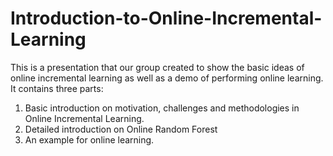 # Introduction-to-Online-Incremental-Learning
This is a presentation that our group created to show the basic ideas of online incremental learning as well as a demo of performing online learning.
It contains three parts:
1. Basic introduction on motivation, challenges and methodologies in Online Incremental Learning.
2. Detailed introduction on Online Random Forest
3. An example for online learning.

